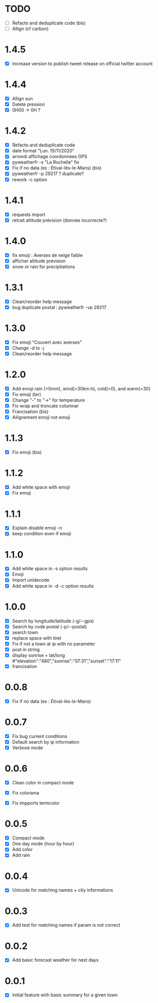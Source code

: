 # TODO 

- [ ] Refacto and deduplicate code (bis)
- [ ] Allign (cf carbon)

# 1.4.5

- [x] Increase version to publish tweet release on official twitter account
# 1.4.4

- [x] Allign sun
- [x] Delete pression
- [x] 0H00 -> 0H ?
# 1.4.2

- [x] Refacto and deduplicate code
- [x] date format "Lun. 15/11/2020"
- [x] arrondi affichage coordonnees GPS
- [x] pyweatherfr -s "La Rochelle" fix
- [x] Fix if no data (ex : Étival-lès-le-Mans) (bis)
- [x] pyweatherfr -p 29217 ? duplicate?
- [x] rework -c option
# 1.4.1

- [x] requests import
- [x] retrait altitude prévision (donnée incorrecte?)

# 1.4.0

- [x] fix emoji : Averses de neige faible
- [x] afficher altitude prévision
- [x] snow or rain for precipitations

# 1.3.1

- [x] Clean/reorder help message
- [x] bug duplicate postal : pyweatherfr -vp 29217

# 1.3.0

- [x] Fix emoji "Couvert avec averses"
- [x] Change -d to -j 
- [x] Clean/reorder help message

# 1.2.0

- [x] Add emoji rain (>0mm), wind(>30km.h), cold(<0), and warm(>30)
- [x] Fix emoji (ter)
- [x] Change "-" to "->" for temperature
- [x] Fix wrap and troncate columnar
- [x] Francisation (bis)
- [x] Allignement emoji not emoji

# 1.1.3

- [x] Fix emoji (bis)

# 1.1.2

- [x] Add white space with emoji
- [x] Fix emoji

# 1.1.1

- [x] Explain disable emoji -n
- [x] keep condition even if emoji

# 1.1.0

- [x] Add white space in -s option results
- [x] Emoji
- [x] Import unidecode
- [x] Add white space in -d -c option results

# 1.0.0

- [x] Search by longitude/latitude (-g/--gps)
- [x] Search by code postal (-p/--postal)
- [x] search town 
- [x] replace space with tiret
- [x] Fix if not a town at ip with no parameter
- [x] post in string
- [x] display sunrise + lat/long #"elevation":"480","sunrise":"07:31","sunset":"17:11"
- [x] francisation

# 0.0.8

- [x] Fix if no data (ex : Étival-lès-le-Mans)

# 0.0.7

- [x] Fix bug current conditions
- [x] Default search by ip information
- [x] Verbose mode

# 0.0.6

- [x] Clean color in compact mode
- [x] Fix colorama
- [x] Fix impports termcolor


# 0.0.5

- [x] Compact mode
- [x] One day mode (hour by hour)
- [x] Add color
- [x] Add rain

# 0.0.4

- [x] Unicode for matching names + city informations

# 0.0.3

- [x] Add test for matching names if param is not correct

# 0.0.2

- [x] Add basic forecast weather for next days

# 0.0.1

- [x] Initial feature with basic summary for a given town
